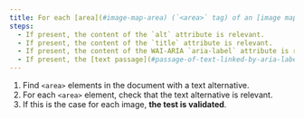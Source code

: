 ```yaml
---
title: For each [area](#image-map-area) (`<area>` tag) of an [image map](#image-map) [conveying information](#image-conveying-information), having a [text alternative](#text-alternative-image), is this alternative relevant (excluding special cases)?
steps:
  - If present, the content of the `alt` attribute is relevant.
  - If present, the content of the `title` attribute is relevant.
  - If present, the content of the WAI-ARIA `aria-label` attribute is relevant.
  - If present, the [text passage](#passage-of-text-linked-by-aria-labelledby-or-aria-describedby) associated via the `aria-labelledby` WAI-ARIA attribute is relevant.
---
```


1. Find `<area>` elements in the document with a text alternative.
2. For each `<area>` element, check that the text alternative is relevant.
3. If this is the case for each image, **the test is validated**.
